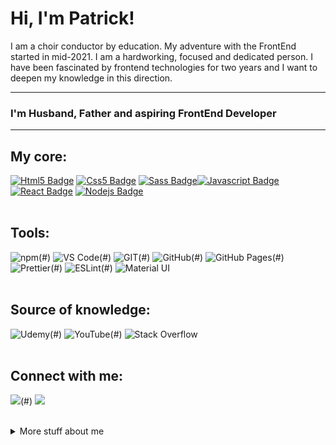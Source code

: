 # Hi, I'm Patrick! 

I am a choir conductor by education. My adventure with the FrontEnd started in mid-2021. I am a hardworking, focused and dedicated person.  I have been fascinated by frontend technologies for two years and I want to deepen my knowledge in this direction.

---
### I'm Husband, Father and aspiring FrontEnd Developer
---

## My core:

 
[![Html5 Badge](https://img.shields.io/badge/-Html5-e34c26?style=for-the-badge&labelColor=black&logo=html5&logoColor=e34c26)](#) [![Css5 Badge](https://img.shields.io/badge/-Css3-2965f1?style=for-the-badge&labelColor=black&logo=css3&logoColor=2965f1)](#)  [![Sass Badge](https://img.shields.io/badge/-sass-c69?style=for-the-badge&labelColor=black&logo=sass&logoColor=c69)](#)[![Javascript Badge](https://img.shields.io/badge/-Javascript-F0DB4F?style=for-the-badge&labelColor=black&logo=javascript&logoColor=F0DB4F)](#)  [![React Badge](https://img.shields.io/badge/-React-61DBFB?style=for-the-badge&labelColor=black&logo=react&logoColor=61DBFB)](#) [![Nodejs Badge](https://img.shields.io/badge/-Nodejs-3C873A?style=for-the-badge&labelColor=black&logo=node.js&logoColor=3C873A)](#) 
<br>
<br>

## Tools:

<img alt="npm" src="https://img.shields.io/badge/-NPM-CB3837?style=for-the-badge&logo=npm&logoColor=white" />(#) <img alt="VS Code" src="https://img.shields.io/badge/-Visual%20Studio%20Code-23A9F2?style=for-the-badge&logo=Visual%20Studio%20Code&logoColor=white"/>(#) <img alt="GIT" src="https://img.shields.io/badge/-Git-F05032?style=for-the-badge&logo=git&logoColor=white" />(#) <img alt="GitHub" src="https://img.shields.io/badge/-Github-181717?style=for-the-badge&logo=GitHub&logoColor=white"/>(#) <img alt="GitHub Pages" src="https://img.shields.io/badge/GitHub%20Pages-327FC7.svg?style=for-the-badge&logo=github&logoColor=white"/>(#) <img alt="Prettier" src="https://img.shields.io/badge/-Prettier-F7B93E?style=for-the-badge&logo=prettier&logoColor=white" />(#) <img alt="ESLint" src="https://img.shields.io/badge/-ESLint-4B32C3?style=for-the-badge&logo=ESLint&logoColor=white"/>(#) <img alt="Material UI" src="https://img.shields.io/badge/Material%20UI-007FFF?style=for-the-badge&logo=mui&logoColor=white"/>
<br>
<br>

## Source of knowledge:

<img alt="Udemy" src="https://img.shields.io/badge/Udemy-7209b7?style=for-the-badge&logo=Udemy&logoColor=white"/>(#) <img alt="YouTube" src="https://img.shields.io/badge/YouTube-FF0000?style=for-the-badge&logo=youtube&logoColor=white"/>(#) <img alt="Stack Overflow" src="https://img.shields.io/badge/-Stack%20Overflow-FE7A16?style=for-the-badge&logo=ESLint&logoColor=white"/>
<br>
<br>

## Connect with me:


  <a href="mailto:patryk.kobylarczyk@gmail.com?subject=[GitHub]%20🔥%20Message%20title&body=Hello%2C%0AYour%20message%20here..."><img src="https://img.shields.io/badge/e‑mail-D14836.svg?style=for-the-badge&logo=GMail&logoColor=white"/></a>(#) <a href="https://www.linkedin.com/in/patrykkobylarczyk//"><img src="https://img.shields.io/badge/linkedin-0077B5.svg?style=for-the-badge&logo=linkedin&logoColor=white"/></a>

<br >
<details>
<summary>
  More stuff about me
</summary>

<br >


### My interests?
<br >
<a href='https://zirkelstudio.de/'><img alt="Real estate photography" src="https://img.shields.io/badge/-Real estate photography => click-0a9396?style=for-the-badge" /></a>(#) 
<img alt="Playing a Guitar & Piano" src="https://img.shields.io/badge/-Playing the Guitar & Piano-94d2bd?style=for-the-badge" />(#) <img alt="running" src="https://img.shields.io/badge/-running-e9d8a6?style=for-the-badge" />(#) <img alt="healthy lifestyle" src="https://img.shields.io/badge/-healthy lifestyle-ee9b00?style=for-the-badge" />(#) <img alt="Football" src="https://img.shields.io/badge/-Football-ca6702?style=for-the-badge" />(#) <img alt="Technologies" src="https://img.shields.io/badge/-Technologies-bb3e03?style=for-the-badge" />(#) <img alt="Football" src="https://img.shields.io/badge/-Football-ae2012?style=for-the-badge" />

<br >

### What I love?
<img alt="My family" src="https://img.shields.io/badge/-My family-e63946?style=for-the-badge" />(#) <img alt="Coffee" src="https://img.shields.io/badge/-Coffee-bc6c25?style=for-the-badge" />

<br >

### Am I famous?


<img src="https://komarev.com/ghpvc/?username=PatrykKobylarczyk&style=for-the-badge&color=90a955"/>
<br >
<br >

### Not really😁


